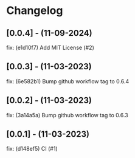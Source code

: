 # Changelog

## [0.0.4] - (11-09-2024)
fix: (e1d10f7) Add MIT License (#2)

## [0.0.3] - (11-03-2023)
fix: (6e582b1) Bump github workflow tag to 0.6.4

## [0.0.2] - (11-03-2023)
fix: (3a14a5a) Bump github workflow tag to 0.6.3

## [0.0.1] - (11-03-2023)
fix: (d148ef5) CI (#1)
